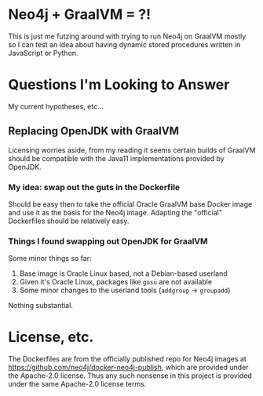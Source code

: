# Neo4j + GraalVM = ?!
This is just me futzing around with trying to run Neo4j on GraalVM mostly so
I can test an idea about having dynamic stored procedures written in
JavaScript or Python.

# Questions I'm Looking to Answer
My current hypotheses, etc...

## Replacing OpenJDK with GraalVM
Licensing worries aside, from my reading it seems certain builds of GraalVM
should be compatible with the Java11 implementations provided by OpenJDK.

### My idea: swap out the guts in the Dockerfile
Should be easy then to take the official Oracle GraalVM base Docker image and
use it as the basis for the Neo4j image. Adapting the "official" Dockerfiles
should be relatively easy.

### Things I found swapping out OpenJDK for GraalVM
Some minor things so far:

1. Base image is Oracle Linux based, not a Debian-based userland
2. Given it's Oracle Linux, packages like `gosu` are not available
3. Some minor changes to the userland tools (`addgroup` -> `groupadd`)

Nothing substantial.

# License, etc.
The Dockerfiles are from the officially published repo for Neo4j images at
https://github.com/neo4j/docker-neo4j-publish, which are provided under the
Apache-2.0 license. Thus any such nonsense in this project is provided under
the same Apache-2.0 license terms.

